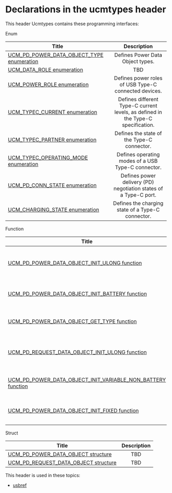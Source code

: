 # Declarations in the ucmtypes header
This header Ucmtypes contains these programming interfaces:

Enum

| Title        | Description    |
| ------------- |:-------------:|
| [UCM_PD_POWER_DATA_OBJECT_TYPE enumeration](ne-ucmtypes--ucm-pd-power-data-object-type.md) | Defines Power Data Object types. |
| [UCM_DATA_ROLE enumeration](ne-ucmtypes--ucm-data-role.md) | TBD |
| [UCM_POWER_ROLE enumeration](ne-ucmtypes--ucm-power-role.md) | Defines power roles of USB Type-C connected devices. |
| [UCM_TYPEC_CURRENT enumeration](ne-ucmtypes--ucm-typec-current.md) | Defines different Type-C current levels, as defined in the Type-C specification. |
| [UCM_TYPEC_PARTNER enumeration](ne-ucmtypes--ucm-typec-partner.md) | Defines the state of the Type-C connector. |
| [UCM_TYPEC_OPERATING_MODE enumeration](ne-ucmtypes--ucm-typec-operating-mode.md) | Defines operating modes of a USB Type-C connector. |
| [UCM_PD_CONN_STATE enumeration](ne-ucmtypes--ucm-pd-conn-state.md) | Defines power delivery (PD) negotiation states of a Type-C port. |
| [UCM_CHARGING_STATE enumeration](ne-ucmtypes--ucm-charging-state.md) | Defines the charging state of a Type-C connector. |
Function

| Title        | Description    |
| ------------- |:-------------:|
| [UCM_PD_POWER_DATA_OBJECT_INIT_ULONG function](nf-ucmtypes-ucm-pd-power-data-object-init-ulong.md) | Initializes a UCM_PD_POWER_DATA_OBJECT structure by interpreting Power Data Object values and sets each field correctly. |
| [UCM_PD_POWER_DATA_OBJECT_INIT_BATTERY function](nf-ucmtypes-ucm-pd-power-data-object-init-battery.md) | Initializes a UCM_PD_POWER_DATA_OBJECT structure as a Battery Supply type Power Data Object. |
| [UCM_PD_POWER_DATA_OBJECT_GET_TYPE function](nf-ucmtypes-ucm-pd-power-data-object-get-type.md) | Retrieves the type of Power Data Object from the UCM_PD_POWER_DATA_OBJECT structure. |
| [UCM_PD_REQUEST_DATA_OBJECT_INIT_ULONG function](nf-ucmtypes-ucm-pd-request-data-object-init-ulong.md) | Initializes a UCM_PD_REQUEST_DATA_OBJECT structure by interpreting Request Data Object values and sets each field correctly. |
| [UCM_PD_POWER_DATA_OBJECT_INIT_VARIABLE_NON_BATTERY function](nf-ucmtypes-ucm-pd-power-data-object-init-variable-non-battery.md) | Initializes a UCM_PD_POWER_DATA_OBJECT structure as a Variable Supply Non Battery type Power Data Object. |
| [UCM_PD_POWER_DATA_OBJECT_INIT_FIXED function](nf-ucmtypes-ucm-pd-power-data-object-init-fixed.md) | Initializes a to the UCM_PD_POWER_DATA_OBJECT for a Fixed Supply type Power Data Object. |
Struct

| Title        | Description    |
| ------------- |:-------------:|
| [UCM_PD_POWER_DATA_OBJECT structure](ns-ucmtypes--ucm-pd-power-data-object.md) | TBD |
| [UCM_PD_REQUEST_DATA_OBJECT structure](ns-ucmtypes--ucm-pd-request-data-object.md) | TBD |

This header is used in these topics:

- [usbref](..content/_usbref)
